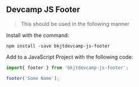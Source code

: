 ## Devcamp JS Footer

>This should be used in the following manner


Install with the command:

```
npm install -save bkjtdevcamp-js-footer
```
Add to a JavaScript Project with the following code:

```javascript
import{ footer } from 'bkjtdevcamp-js-footer';

footer('Some Name');
```